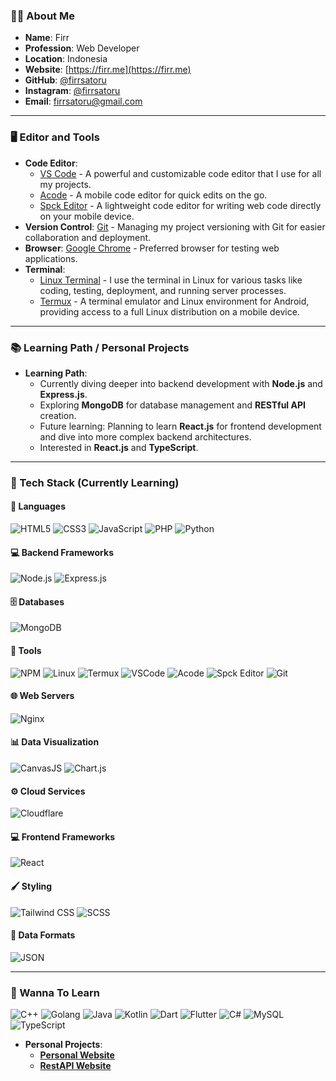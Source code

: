 ### 👨‍💻 About Me
- **Name**: Firr
- **Profession**: Web Developer
- **Location**: Indonesia
- **Website**: [https://firr.me](https://firr.me)
- **GitHub**: [@firrsatoru](https://github.com/firrsatoru)
- **Instagram**: [@firrsatoru](https://www.instagram.com/firrsatoru)
- **Email**: firrsatoru@gmail.com

---

### 🖥️ Editor and Tools
- **Code Editor**: 
  - [VS Code](https://code.visualstudio.com/) - A powerful and customizable code editor that I use for all my projects.
  - [Acode](https://play.google.com/store/apps/details?id=com.foxdebug.acode) - A mobile code editor for quick edits on the go.
  - [Spck Editor](https://play.google.com/store/apps/details?id=com.ionicframework.spck) - A lightweight code editor for writing web code directly on your mobile device.
- **Version Control**: [Git](https://git-scm.com/) - Managing my project versioning with Git for easier collaboration and deployment.
- **Browser**: [Google Chrome](https://www.google.com/chrome/) - Preferred browser for testing web applications.
- **Terminal**: 
  - [Linux Terminal](https://www.gnu.org/software/bash/) - I use the terminal in Linux for various tasks like coding, testing, deployment, and running server processes.
  - [Termux](https://termux.com/) - A terminal emulator and Linux environment for Android, providing access to a full Linux distribution on a mobile device.

---

### 📚 Learning Path / Personal Projects
- **Learning Path**:
  - Currently diving deeper into backend development with **Node.js** and **Express.js**.
  - Exploring **MongoDB** for database management and **RESTful API** creation.
  - Future learning: Planning to learn **React.js** for frontend development and dive into more complex backend architectures.
  - Interested in **React.js** and **TypeScript**.

---

### 🚀 Tech Stack (Currently Learning)

#### 🔧 Languages
![HTML5](https://img.shields.io/badge/-HTML5-E34F26?style=flat&logo=html5&logoColor=white)
![CSS3](https://img.shields.io/badge/-CSS3-1572B6?style=flat&logo=css3&logoColor=white)
![JavaScript](https://img.shields.io/badge/-JavaScript-F7DF1E?style=flat&logo=javascript&logoColor=black)
![PHP](https://img.shields.io/badge/-PHP-777BB4?style=flat&logo=php&logoColor=white)
![Python](https://img.shields.io/badge/-Python-3776AB?style=flat&logo=python&logoColor=white)

#### 💻 Backend Frameworks
![Node.js](https://img.shields.io/badge/-Node.js-339933?style=flat&logo=node.js&logoColor=white)
![Express.js](https://img.shields.io/badge/-Express.js-000000?style=flat&logo=express&logoColor=white)

#### 🗄️ Databases
![MongoDB](https://img.shields.io/badge/-MongoDB-47A248?style=flat&logo=mongodb&logoColor=white)

#### 🔨 Tools
![NPM](https://img.shields.io/badge/-NPM-CB3837?style=flat&logo=npm&logoColor=white)
![Linux](https://img.shields.io/badge/-Linux-FCC624?style=flat&logo=linux&logoColor=black)
![Termux](https://img.shields.io/badge/-Termux-009688?style=flat&logo=termux&logoColor=white)
![VSCode](https://img.shields.io/badge/-VSCode-007ACC?style=flat&logo=visual-studio-code&logoColor=white)
![Acode](https://img.shields.io/badge/-Acode-0E3C59?style=flat&logo=android&logoColor=white)
![Spck Editor](https://img.shields.io/badge/-Spck%20Editor-2085F4?style=flat&logo=ionic&logoColor=white)
![Git](https://img.shields.io/badge/-Git-F05032?style=flat&logo=git&logoColor=white)

#### 🌐 Web Servers
![Nginx](https://img.shields.io/badge/-Nginx-009639?style=flat&logo=nginx&logoColor=white)

#### 📊 Data Visualization
![CanvasJS](https://img.shields.io/badge/-CanvasJS-3E8C6F?style=flat&logo=canvasjs&logoColor=white)
![Chart.js](https://img.shields.io/badge/-Chart.js-F46A50?style=flat&logo=chart.js&logoColor=white)

#### ⚙️ Cloud Services
![Cloudflare](https://img.shields.io/badge/-Cloudflare-F38020?style=flat&logo=cloudflare&logoColor=white)

#### 💻 Frontend Frameworks
![React](https://img.shields.io/badge/-React-61DAFB?style=flat&logo=react&logoColor=black)

#### 🖌️ Styling
![Tailwind CSS](https://img.shields.io/badge/-Tailwind%20CSS-38B2AC?style=flat&logo=tailwind-css&logoColor=white)
![SCSS](https://img.shields.io/badge/-SCSS-CC6699?style=flat&logo=sass&logoColor=white)

#### 📜 Data Formats
![JSON](https://img.shields.io/badge/-JSON-000000?style=flat&logo=json&logoColor=white)

---

### 📝 Wanna To Learn
![C++](https://img.shields.io/badge/-C++-00599C?style=flat&logo=c%2B%2B&logoColor=white)
![Golang](https://img.shields.io/badge/-Golang-00ADD8?style=flat&logo=go&logoColor=white)
![Java](https://img.shields.io/badge/-Java-007396?style=flat&logo=java&logoColor=white)
![Kotlin](https://img.shields.io/badge/-Kotlin-7F52FF?style=flat&logo=kotlin&logoColor=white)
![Dart](https://img.shields.io/badge/-Dart-0175C2?style=flat&logo=dart&logoColor=white)
![Flutter](https://img.shields.io/badge/-Flutter-02569B?style=flat&logo=flutter&logoColor=white)
![C#](https://img.shields.io/badge/-C%23-239120?style=flat&logo=c-sharp&logoColor=white) ![MySQL](https://img.shields.io/badge/-MySQL-4479A1?style=flat&logo=mysql&logoColor=white) ![TypeScript](https://img.shields.io/badge/-TypeScript-3178C6?style=flat&logo=typescript&logoColor=white)

- **Personal Projects**:
  - **[Personal Website](https://firr.my.id)**
  - **[RestAPI Website](https://firrcp.xyz/)**
